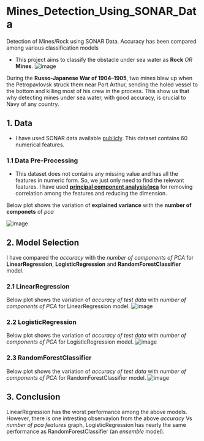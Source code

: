 # Mines_Detection_Using_SONAR_Data
Detection of Mines/Rock using SONAR Data. Accuracy has been compared among various classification models 

* This project aims to classify the obstacle under sea water as **Rock** *OR* **Mines**.
![image](https://user-images.githubusercontent.com/37335834/86133518-05d0f680-bb06-11ea-86d4-9256323974d3.png)

During the **Russo-Japanese War of 1904–1905**, two mines blew up when the Petropavlovsk struck them near Port Arthur, sending the holed vessel to the bottom and killing most of his crew in the process. This show us that why detecting mines under sea water, with good accuracy, is crucial to Navy of any country.

## 1. Data 
* I have used SONAR data available [publicly](http://networkrepository.com/sonar.php). This dataset contains 60 numerical features. 

### 1.1 Data Pre-Processing 
* This dataset does not contains any missing value and has all the features in numeric form. So, we just only need to find the relevant features. I have used [**principal component analysis(pca**](https://scikit-learn.org/stable/modules/generated/sklearn.decomposition.PCA.html) for removing correlation among the features and reducing the dimension.

Below plot shows the variation of **explained variance** with the **number of componets** of *pca*

![image](https://user-images.githubusercontent.com/37335834/86135787-e7202f00-bb08-11ea-918f-3dbd1f0d285a.png)


## 2. Model Selection 
I have compared the *accuracy* with the *number of components of PCA* for **LinearRegression**, **LogisticRegression** and **RandomForestClassifier** model. 

### 2.1 LinearRegression 
Below plot shows the variation of *accuracy of test data* with *number of components of PCA* for LinearRegression model. 
![image](https://user-images.githubusercontent.com/37335834/86136007-2b133400-bb09-11ea-91f8-cdb06daced7a.png)

### 2.2 LogisticRegression  
Below plot shows the variation of *accuracy of test data* with *number of components of PCA* for LogisticRegression model. 
![image](https://user-images.githubusercontent.com/37335834/86136214-6e6da280-bb09-11ea-838b-36ea800bf1ff.png)

### 2.3 RandomForestClassifier  
Below plot shows the variation of *accuracy of test data* with *number of components of PCA* for RandomForestClassifier model. 
![image](https://user-images.githubusercontent.com/37335834/86136356-9f4dd780-bb09-11ea-99ab-c04c2fe25e73.png)

## 3. Conclusion 
LinearRegression has the worst performance among the above models. However, there is one intresting observayion from the above *accuracy* Vs *number of pca features* graph, LogisticRegression has nearly the same performance as RandomForestClassifier (an *ensemble* model). 


